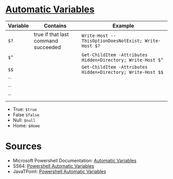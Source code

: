 # [Automatic Variables](https://docs.microsoft.com/en-us/powershell/module/microsoft.powershell.core/about/about_automatic_variables?view=powershell-7.2)



| Variable | Contains | Example |
| -------- | -------- | ------- |
| `$?` | true if that last command succeeded | `Write-Host --ThisOptionDoesNotExist; Write-Host $?` |
| `$^` |  | `Get-ChildItem -Attributes Hidden+Directory; Write-Host $^` |
| `$$` |  | `Get-ChildItem -Attributes Hidden+Directory; Write-Host $$` |
| `` |  |
| `` |  |
| `` |  |

- True: `$true`
- False `$false`
- Null: `$null`
- Home: `$Home`

# Sources
- Microsoft Powershell Documentation: [Automatic Variables](https://docs.microsoft.com/en-us/powershell/module/microsoft.powershell.core/about/about_automatic_variables?view=powershell-7.2)
- SS64: [Powershell Automatic Variables](https://ss64.com/ps/syntax-automatic-variables.html)
- JavaTPoint: [Powershell Automatic Variables](https://www.javatpoint.com/powershell-automatic-variables)
